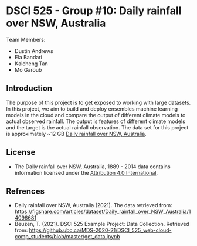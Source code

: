 # DSCI 525 - Group #10: Daily rainfall over NSW, Australia

Team Members:
- Dustin Andrews
- Ela Bandari
- Kaicheng Tan
- Mo Garoub

## Introduction

The purpose of this project is to get exposed to working with large datasets. In this project, we aim to build and deploy ensembles machine learning models in the cloud and  compare the output of different climate models to actual observed rainfall. The output is features of different climate models and the target is the actual rainfall observation. The data set for this project is approximately ~12 GB [Daily rainfall over NSW, Australia](https://figshare.com/articles/dataset/Daily_rainfall_over_NSW_Australia/14096681). 

## License

- The Daily rainfall over NSW, Australia, 1889 - 2014 data contains information licensed under the [Attribution 4.0 International](https://creativecommons.org/licenses/by/4.0/legalcode).

## Refrences

- Daily rainfall over NSW, Australia (2021). The data retrieved  from: https://figshare.com/articles/dataset/Daily_rainfall_over_NSW_Australia/14096681
- Beuzen, T. (2021). DSCI 525 Example Project: Data Collection. Retrieved from: https://github.ubc.ca/MDS-2020-21/DSCI_525_web-cloud-comp_students/blob/master/get_data.ipynb
